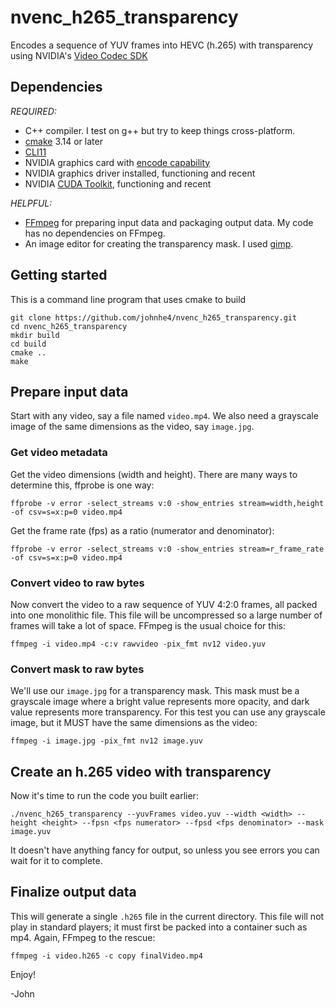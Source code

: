 # nvenc_h265_transparency
Encodes a sequence of YUV frames into HEVC (h.265) with transparency using NVIDIA's [Video Codec SDK](https://developer.nvidia.com/nvidia-video-codec-SDK)

## Dependencies
*REQUIRED:*
- C++ compiler. I test on g++ but try to keep things cross-platform.
- [cmake](https://cmake.org) 3.14 or later
- [CLI11](https://github.com/CLIUtils/CLI11)
- NVIDIA graphics card with [encode capability](https://developer.nvidia.com/video-encode-and-decode-gpu-support-matrix-new)
- NVIDIA graphics driver installed, functioning and recent
- NVIDIA [CUDA Toolkit](https://developer.nvidia.com/cuda-toolkit), functioning and recent

*HELPFUL:*
 - [FFmpeg](https://ffmpeg.org) for preparing input data and packaging output data. My code has no dependencies on FFmpeg.
 - An image editor for creating the transparency mask. I used [gimp](https://www.gimp.org).

## Getting started
This is a command line program that uses cmake to build

```
git clone https://github.com/johnhe4/nvenc_h265_transparency.git
cd nvenc_h265_transparency
mkdir build
cd build
cmake ..
make
```

## Prepare input data
Start with any video, say a file named `video.mp4`. We also need a grayscale image of the same dimensions as the video, say `image.jpg`.

### Get video metadata
Get the video dimensions (width and height).
There are many ways to determine this, ffprobe is one way:

`ffprobe -v error -select_streams v:0 -show_entries stream=width,height -of csv=s=x:p=0 video.mp4`

Get the frame rate (fps) as a ratio (numerator and denominator):

`ffprobe -v error -select_streams v:0 -show_entries stream=r_frame_rate -of csv=s=x:p=0 video.mp4`

### Convert video to raw bytes
Now convert the video to a raw sequence of YUV 4:2:0 frames, all packed into one monolithic file.
This file will be uncompressed so a large number of frames will take a lot of space.
FFmpeg is the usual choice for this:

`ffmpeg -i video.mp4 -c:v rawvideo -pix_fmt nv12 video.yuv`

### Convert mask to raw bytes
We'll use our `image.jpg` for a transparency mask. This mask must be a grayscale image where a bright value represents more opacity, and dark value represents more transparency.
For this test you can use any grayscale image, but it MUST have the same dimensions as the video:

`ffmpeg -i image.jpg -pix_fmt nv12 image.yuv`

## Create an h.265 video with transparency
Now it's time to run the code you built earlier:

`./nvenc_h265_transparency --yuvFrames video.yuv --width <width> --height <height> --fpsn <fps numerator> --fpsd <fps denominator> --mask image.yuv`

It doesn't have anything fancy for output, so unless you see errors you can wait for it to complete.

## Finalize output data
This will generate a single `.h265` file in the current directory. 
This file will not play in standard players; it must first be packed into a container such as mp4.
Again, FFmpeg to the rescue:

`ffmpeg -i video.h265 -c copy finalVideo.mp4`

Enjoy!

-John

